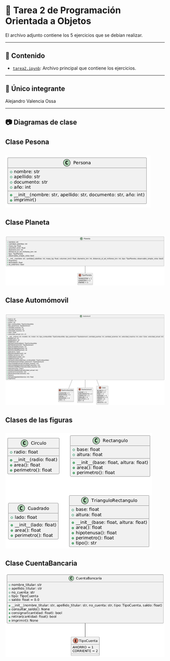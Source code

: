 # 📘 Tarea 2 de Programación Orientada a Objetos

El archivo adjunto contiene los 5 ejercicios que se debían realizar.

---

## 🧠 Contenido

- [`tarea2.ipynb`](./main.py): Archivo principal que contiene los ejercicios.

---

## 🚀 Único integrante
Alejandro Valencia Ossa

---

##  📷 Diagramas de clase

## Clase Pesona
![Persona](persona.png)
---
## Clase Planeta
![Texto alternativo](planeta.png)
---
## Clase Automómovil
![Texto alternativo](automovil.png)
---
## Clases de las figuras
![Texto alternativo](figuras.png)
---
## Clase CuentaBancaria
![Texto alternativo](cuenta.png)
